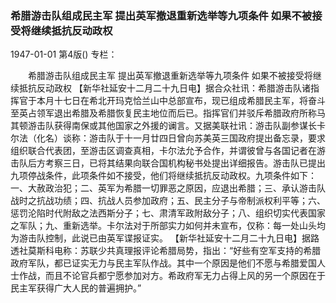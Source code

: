 ### 希腊游击队组成民主军  提出英军撤退重新选举等九项条件  如果不被接受将继续抵抗反动政权

1947-01-01
第4版()
专栏：

　　希腊游击队组成民主军
    提出英军撤退重新选举等九项条件
    如果不被接受将继续抵抗反动政权
    【新华社延安十二月二十九日电】据合众社讯：希腊游击队诸指挥官于本月十七日在希北开玛克恰兰山中总部宣布，现已组成希腊民主军，将奋斗至英占领军退出希腊及希腊恢复民主地位而后已。指挥官们并驳斥希腊政府所称马其顿游击队获得南保或其他国家之外援的谰言。又据美联社讯：游击队副参谋长卡尔法（化名）谈称：游击队于十一月廿四日曾向苏美英三国政府提出备忘录，要求组织联合代表团，至游击区调查真相，卡尔法允予合作，并谓彼曾与各国记者在游击队后方考察三日，已将其结果向联合国机构秘书处提出详细报告。游击队已提出九项停战条件，此项条件如不接受，他们将继续抵抗反动政权。九项条件如下：一、大赦政治犯；二、英军为希腊一切罪恶之原因，应退出希腊；三、承认游击队战时之抗战功绩；四、抗战人员参加政府；五、民主分子与帝制派权利平等；六、惩罚沦陷时代附敌之法西斯分子；七、肃清军政附敌分子；八、组织切实代表国家之军队；九、重新选举。卡尔法对于所部实力如何并未宣布，仅称：每一处山头均为游击队控制，此说已由英军谍报证实。
    【新华社延安十二月二十九日电】据路透社莫斯科电称：苏联少共真理报评论希腊局势，指出：“好些有空军支持的希腊政府军队，都已证实无力与民主军队作战。其中一个原因是他们不愿与希腊爱国人士作战，而且不论官兵都宁愿参加对方。希政府军无力占得上风的另一个原因在于民主军获得广大人民的普遍拥护。”
